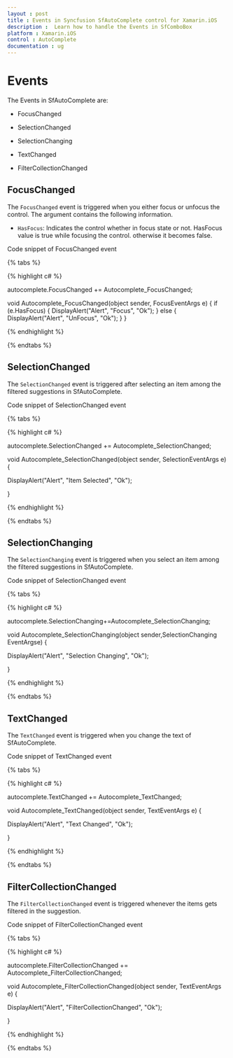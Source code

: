 ```yaml
---
layout : post
title : Events in Syncfusion SfAutoComplete control for Xamarin.iOS
description :  Learn how to handle the Events in SfComboBox
platform : Xamarin.iOS 
control : AutoComplete
documentation : ug
---
```


# Events

The Events in SfAutoComplete are:

* FocusChanged

* SelectionChanged

* SelectionChanging

* TextChanged

* FilterCollectionChanged

## FocusChanged

The `FocusChanged` event is triggered when you either focus or unfocus the control. The argument contains the following information.

* `HasFocus`: Indicates the control whether in focus state or not. HasFocus value is true while focusing the control. otherwise it becomes false.

Code snippet of FocusChanged event

{% tabs %}

{% highlight c# %}

 autocomplete.FocusChanged += Autocomplete_FocusChanged;

 void Autocomplete_FocusChanged(object sender, FocusEventArgs e)
        {
            if (e.HasFocus)
            {
                DisplayAlert("Alert", "Focus", "Ok");
            }
            else
            {
                DisplayAlert("Alert", "UnFocus", "Ok");
            }
        }
 

{% endhighlight %}

{% endtabs %}
 

## SelectionChanged

The `SelectionChanged` event is triggered after selecting an item among the filtered suggestions in SfAutoComplete.

Code snippet of SelectionChanged event

{% tabs %}

{% highlight c# %}

 autocomplete.SelectionChanged += Autocomplete_SelectionChanged;

 void Autocomplete_SelectionChanged(object sender, SelectionEventArgs e)
 {

 DisplayAlert("Alert", "Item Selected", "Ok");

 }

{% endhighlight %}

{% endtabs %}
 

## SelectionChanging

The `SelectionChanging` event is triggered when you select an item among the filtered suggestions in SfAutoComplete.

Code snippet of SelectionChanged event

{% tabs %}

{% highlight c# %}

 autocomplete.SelectionChanging+=Autocomplete_SelectionChanging;

 void Autocomplete_SelectionChanging(object sender,SelectionChanging EventArgse) 
 {

 DisplayAlert("Alert", "Selection Changing", "Ok");

 }

{% endhighlight %}

{% endtabs %}

## TextChanged 

The `TextChanged` event is triggered when you change the text of SfAutoComplete.

Code snippet of TextChanged event

{% tabs %}

{% highlight c# %}

 autocomplete.TextChanged += Autocomplete_TextChanged;

 void Autocomplete_TextChanged(object sender, TextEventArgs e)
 {

 DisplayAlert("Alert", "Text Changed", "Ok");

 }

{% endhighlight %}

{% endtabs %}

## FilterCollectionChanged

The `FilterCollectionChanged` event is triggered whenever the items gets filtered in the suggestion.

Code snippet of FilterCollectionChanged event

{% tabs %}

{% highlight c# %}

 autocomplete.FilterCollectionChanged += Autocomplete_FilterCollectionChanged;

 void Autocomplete_FilterCollectionChanged(object sender, TextEventArgs e)
 {

 DisplayAlert("Alert", "FilterCollectionChanged", "Ok");

 }

{% endhighlight %}

{% endtabs %}